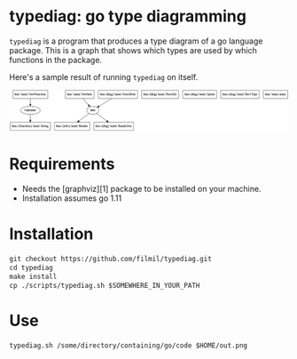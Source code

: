 # typediag: go type diagramming

`typediag` is a program that produces a type diagram of a go language package.
This is a graph that shows which types are used by which functions in the
package.

Here's a sample result of running `typediag` on itself.

![Example diagram](res/example.png)

# Requirements

- Needs the [graphviz][1] package to be installed on your machine.
- Installation assumes go 1.11

# Installation

```console
git checkout https://github.com/filmil/typediag.git
cd typediag
make install
cp ./scripts/typediag.sh $SOMEWHERE_IN_YOUR_PATH
```

# Use

```console
typediag.sh /some/directory/containing/go/code $HOME/out.png
```

